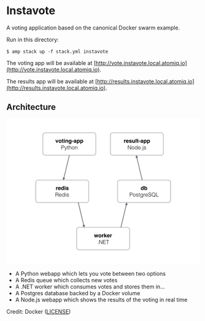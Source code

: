 Instavote
=========

A voting application based on the canonical Docker swarm example.

Run in this directory:

    $ amp stack up -f stack.yml instavote

The voting app will be available at [http://vote.instavote.local.atomiq.io](http://vote.instavote.local.atomiq.io).

The results app will be available at [http://results.instavote.local.atomiq.io](http://results.instavote.local.atomiq.io).

Architecture
------------

![Architecture diagram](architecture.png)

* A Python webapp which lets you vote between two options
* A Redis queue which collects new votes
* A .NET worker which consumes votes and stores them in…
* A Postgres database backed by a Docker volume
* A Node.js webapp which shows the results of the voting in real time

Credit: Docker ([LICENSE](https://github.com/docker/example-voting-app/blob/master/LICENSE))

